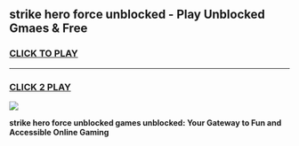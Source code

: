 
## strike hero force unblocked - Play Unblocked Gmaes & Free
<h3>
<a href="https://news.freeplayer.one?title=strike_hero_force_unblocked&ref=23F">CLICK TO PLAY</a></h3>
<hr>

<h3>
<a href="https://news.freeplayer.one?title=strike_hero_force_unblocked&ref=23F">CLICK 2 PLAY</a>
  
</h3>

<a href="https://news.freeplayer.one?title=strike_hero_force_unblocked&ref=23F/"><img src="https://clearcache.store/games.png"></a>


**strike hero force unblocked games unblocked: Your Gateway to Fun and Accessible Online Gaming**
